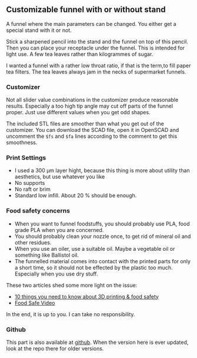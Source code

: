 ## Customizable funnel with or without stand

A funnel where the main parameters can be changed. You either get a special stand with it or not.

Stick a sharpened pencil into the stand and the funnel on top of this pencil. Then you can place your receptacle under the funnel. This is intended for light use. A few tea leaves rather than kilogrammes of sugar.

I wanted a funnel with a rather low throat ratio, if that is the
term,to fill paper tea filters. The tea leaves always jam in the necks
of supermarket funnels.

### Customizer

Not all slider value combinations in the customizer produce reasonable results. Especially a too high tip angle may cut off parts of the funnel proper. Just use different values when you get odd shapes.

The included STL files are smoother than what you get out of the
customizer. You can download the SCAD file, open it in OpenSCAD and
uncomment the `$fs` and `$fa` lines according to the comment to get
this smoothness.

### Print Settings

* I used a 300 µm layer hight, because this thing is more about utility than aesthetics, but use whatever you like
* No supports
* No raft or brim
* Standard low infill. About 20 % should be enough.

### Food safety concerns

* When you want to funnel foodstuffs, you should probably use PLA, food grade PLA when you are concerned.
* You should probably clean your nozzle once, to get rid of mineral oil and other residues.
* When you use an oiler, use a suitable oil. Maybe a vegetable oil or something like Ballistol oil.
* The funnelled material comes into contact with the printed parts for only a short time, so it should not be effected by the plastic too much. Especially when you use dry stuff.

These two articles shed some more light on the issue:
* [10 things you need to know about 3D printing & food safety](https://pinshape.com/blog/3d-printing-food-safe/)
* [Food Safe Video](https://joes3dworkbench.blogspot.de/2015/07/food-safe-video.html)

In the end, it is up to you. I can take no responsibility.


### Github

This part is also available at
[github](https://github.com/ospalh/3d-printing/tree/develop/funnel-with-stand). When
the version here is ever updated, look at the repo there for older
versions.
